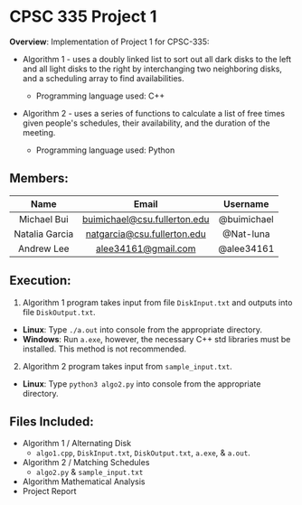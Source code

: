 # CPSC 335 Project 1
  
  **Overview**: Implementation of Project 1 for CPSC-335:

   * Algorithm 1 - uses a doubly linked list to sort out all dark disks to the left and all light disks to the right by interchanging two neighboring disks, and a scheduling array to find availabilities.
     * Programming language used: C++

   * Algorithm 2 - uses a series of functions to calculate a list of free times given people's schedules, their availability, and the duration of the meeting.
     * Programming language used: Python


## Members:
  
   | **Name** | **Email**| **Username** |
   | :----: | :------: | :-------:    |
   | Michael Bui | <buimichael@csu.fullerton.edu> | @buimichael |
   | Natalia Garcia | <natgarcia@csu.fullerton.edu> | @Nat-luna |
   | Andrew Lee | <alee34161@gmail.com> | @alee34161 | 


## Execution:

   1. Algorithm 1 program takes input from file `DiskInput.txt` and outputs into file `DiskOutput.txt`.

   * **Linux**: Type `./a.out` into console from the appropriate directory.
   * **Windows**: Run `a.exe`, however, the necessary C++ std libraries must be installed. This method is not recommended.

   2. Algorithm 2 program takes input from `sample_input.txt`.

   * **Linux**: Type `python3 algo2.py` into console from the appropriate directory.

## Files Included:

- Algorithm 1 / Alternating Disk 
  - `algo1.cpp`, `DiskInput.txt`, `DiskOutput.txt`, `a.exe`, & `a.out`.
- Algorithm 2 / Matching Schedules
  - `algo2.py` & `sample_input.txt`
- Algorithm Mathematical Analysis
- Project Report
